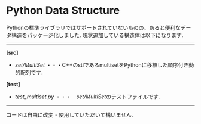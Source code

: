 # Python Data Structure

Pythonの標準ライブラリではサポートされていないものの、あると便利なデータ構造をパッケージ化しました.
現状追加している構造体は以下になります.

---
**[src]**

- *set/MultiSet* ・・・C++のstlであるmultisetをPythonに移植した順序付き動的配列です.

**[test]**
- *test_multiset.py* ・・・　*set/MultiSet*のテストファイルです.
---

コードは自由に改変・使用していただいて構いません.

